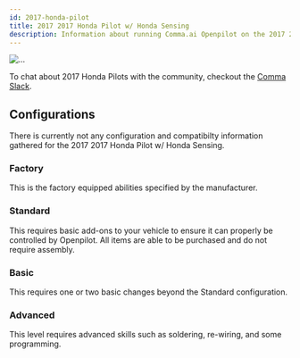 ```yaml
---
id: 2017-honda-pilot
title: 2017 2017 Honda Pilot w/ Honda Sensing
description: Information about running Comma.ai Openpilot on the 2017 2017 Honda Pilot w/ Honda Sensing
---
```


<div class="image-wrap m-3 float-sm-right col-sm-3">
<img src="https://dl.airtable.com/C8g8nOpxSDkJLYi7ghly_2017%20Honda%20Pilot.png" class="rounded img-fluid img-thumbnail" alt="...">
</div>



To chat about 2017 Honda Pilots with the community, checkout the  [Comma Slack](https://slack.comma.ai).
      
## Configurations
There is currently not any configuration and compatibilty information gathered for the 2017 2017 Honda Pilot w/ Honda Sensing.

### Factory

This is the factory equipped abilities specified by the manufacturer.

  
  
  
  

### Standard

This requires basic add-ons to your vehicle to ensure it can properly be controlled by Openpilot.  All items are able to be purchased and do not require assembly.

  
  

### Basic

This requires one or two basic changes beyond the Standard configuration.


### Advanced

This level requires advanced skills such as soldering, re-wiring, and some programming.

  
  
  








